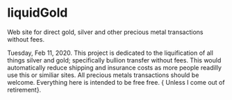 # liquidGold
Web site for direct gold, silver and other precious metal transactions without fees.

Tuesday, Feb 11, 2020.  This project is dedicated to the liquification of all things silver and gold; specifically bullion transfer without fees. This would automatically reduce shipping and insurance costs as more people readilly use this or similiar sites.  All precious metals transactions should be welcome.  Everything here is intended to be free free. { Unless I come out of retirement}.
